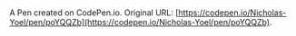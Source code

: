 # 

A Pen created on CodePen.io. Original URL: [https://codepen.io/Nicholas-Yoel/pen/poYQQZb](https://codepen.io/Nicholas-Yoel/pen/poYQQZb).

